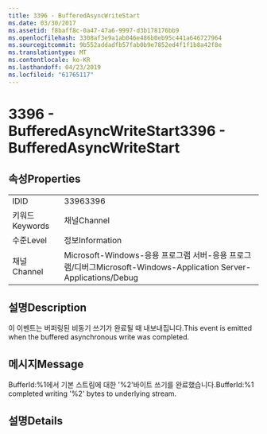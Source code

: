 ```yaml
---
title: 3396 - BufferedAsyncWriteStart
ms.date: 03/30/2017
ms.assetid: f8baff8c-0a47-47a6-9997-d3b178176bb9
ms.openlocfilehash: 3308af3e9a1ab046e486b0eb95c441a646727964
ms.sourcegitcommit: 9b552addadfb57fab0b9e7852ed4f1f1b8a42f8e
ms.translationtype: MT
ms.contentlocale: ko-KR
ms.lasthandoff: 04/23/2019
ms.locfileid: "61765117"
---
```

# <a name="3396---bufferedasyncwritestart"></a><span data-ttu-id="42300-102">3396 - BufferedAsyncWriteStart</span><span class="sxs-lookup"><span data-stu-id="42300-102">3396 - BufferedAsyncWriteStart</span></span>
## <a name="properties"></a><span data-ttu-id="42300-103">속성</span><span class="sxs-lookup"><span data-stu-id="42300-103">Properties</span></span>  
  
|||  
|-|-|  
|<span data-ttu-id="42300-104">ID</span><span class="sxs-lookup"><span data-stu-id="42300-104">ID</span></span>|<span data-ttu-id="42300-105">3396</span><span class="sxs-lookup"><span data-stu-id="42300-105">3396</span></span>|  
|<span data-ttu-id="42300-106">키워드</span><span class="sxs-lookup"><span data-stu-id="42300-106">Keywords</span></span>|<span data-ttu-id="42300-107">채널</span><span class="sxs-lookup"><span data-stu-id="42300-107">Channel</span></span>|  
|<span data-ttu-id="42300-108">수준</span><span class="sxs-lookup"><span data-stu-id="42300-108">Level</span></span>|<span data-ttu-id="42300-109">정보</span><span class="sxs-lookup"><span data-stu-id="42300-109">Information</span></span>|  
|<span data-ttu-id="42300-110">채널</span><span class="sxs-lookup"><span data-stu-id="42300-110">Channel</span></span>|<span data-ttu-id="42300-111">Microsoft-Windows-응용 프로그램 서버-응용 프로그램/디버그</span><span class="sxs-lookup"><span data-stu-id="42300-111">Microsoft-Windows-Application Server-Applications/Debug</span></span>|  
  
## <a name="description"></a><span data-ttu-id="42300-112">설명</span><span class="sxs-lookup"><span data-stu-id="42300-112">Description</span></span>  
 <span data-ttu-id="42300-113">이 이벤트는 버퍼링된 비동기 쓰기가 완료될 때 내보내집니다.</span><span class="sxs-lookup"><span data-stu-id="42300-113">This event is emitted when the buffered asynchronous write was completed.</span></span>  
  
## <a name="message"></a><span data-ttu-id="42300-114">메시지</span><span class="sxs-lookup"><span data-stu-id="42300-114">Message</span></span>  
 <span data-ttu-id="42300-115">BufferId:%1에서 기본 스트림에 대한 '%2'바이트 쓰기를 완료했습니다.</span><span class="sxs-lookup"><span data-stu-id="42300-115">BufferId:%1 completed writing '%2' bytes to underlying stream.</span></span>  
  
## <a name="details"></a><span data-ttu-id="42300-116">설명</span><span class="sxs-lookup"><span data-stu-id="42300-116">Details</span></span>
